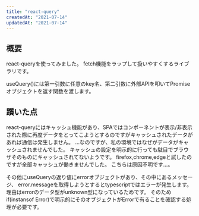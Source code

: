```yaml
---
title: "react-query"
createdAt: "2021-07-14"
updatedAt: "2021-07-14"
---
```



## 概要
react-queryを使ってみました。
fetch機能をラップして扱いやすくするライブラリです。

useQuery()には第一引数に任意のkey名、第二引数に外部APIを叩いてPromiseオブジェクトを返す関数を渡します。


## 躓いた点
react-queryにはキャッシュ機能があり、SPAではコンポーネントが表示/非表示された際に再度データをとってこようとするのですがキャッシュされたデータがあれば通信は発生しません。
…なのですが、私の環境ではなぜがデータがキャッシュされませんでした。
キャッシュの設定を明示的に行っても駄目でブラウザそのものにキャッシュされてないようです。
firefox,chrome,edgeと試したのですが全部キャッシュが働きませんでした。
こちらは原因不明です…。

その他にuseQueryの返り値にerrorオブジェクトがあり、その中にあるメッセージ、
error.messageを取得しようとするとtypescriptではエラーが発生します。
理由はerrorのデータ型がunknown型になっているためです。
そのためif(instansof Error)で明示的にそのオブジェクトがErrorで有ることを確認する処理が必要です。
